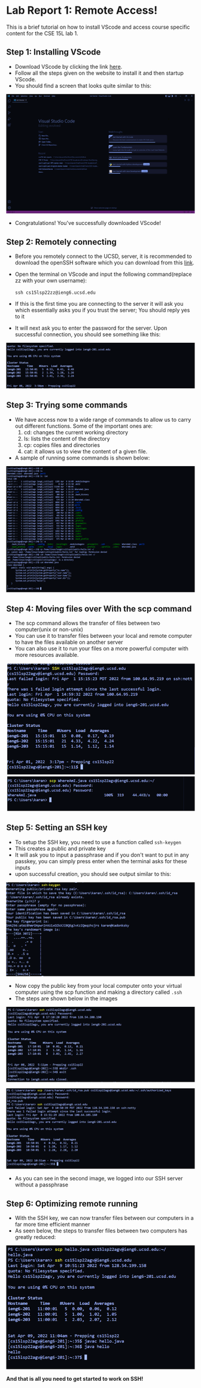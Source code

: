 # Lab Report 1: Remote Access!

This is a brief tutorial on how to install VScode and access course specific content for the CSE 15L lab 1.

## Step 1: Installing VScode
* Download VScode by clicking the link [here](https://code.visualstudio.com/).
* Follow all the steps given on the website to install it and then startup VScode.
* You should find a screen that looks quite similar to this:

 ![](VSCodeStartup.png)
* Congratulations! You've successfully downloaded VScode!

## Step 2: Remotely connecting
* Before you remotely connect to the UCSD, server, it is recommended to download the openSSH software which you can download from this [link](https://docs.microsoft.com/en-us/windows-server/administration/openssh/openssh_install_firstuse).
* Open the terminal on VScode and input the following command(replace zz with your own username):

    `ssh cs15lsp22zz@ieng6.ucsd.edu`
* If this is the first time you are connecting to the server it will ask you which essentially asks you if you trust the server; You should reply yes to it
* It will next ask you to enter the password for the server. Upon successful connection, you should see something like this:

 ![](SSHStartup.png)

## Step 3: Trying some commands
* We have access now to a wide range of commands to allow us to carry out different functions. Some of the important ones are:
    1. cd: changes the current working directory
    2. ls: lists the content of the directory
    3. cp: copies files and directories
    4. cat: it allows us to view the content of a given file.
* A sample of running some commands is shown below:

 ![](RunningCommands.png)

## Step 4: Moving files over With the scp command
* The scp command allows the transfer of files between two computer(unix or non-unix)
* You can use it to transfer files between your local and remote computer to have the files available on another server
* You can also use it to run your files on a more powerful computer with more resources available.

 ![](SCPcommand.png)

## Step 5: Setting an SSH key
* To setup the SSH key, you need to use a function called `ssh-keygen`
* This creates a public and private key
* It will ask you to input a passphrase and if you don't want to put in any passkey, you can simply press enter when the terminal asks for these inputs
* upon successful creation, you should see output similar to this:

 ![](SSHKeyGen.png)
* Now copy the public key from your local computer onto your virtual computer using the scp function and making a directory called `.ssh`
* The steps are shown below in the images

 ![](SSHKey1.png)

 ![](SSHKey2.png)
* As you can see in the second image, we logged into our SSH server without a passphrase

## Step 6: Optimizing remote running
* With the SSH key, we can now transfer files between our computers in a far more time efficient manner
* As seen below, the steps to transfer files between two computers has greatly reduced:

 ![](optimizedrunning.png)


 __And that is all you need to get started to work on SSH!__

